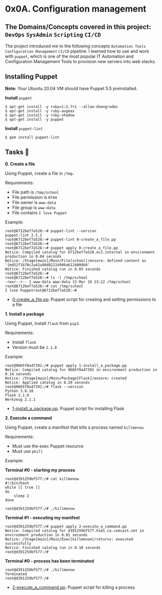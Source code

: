 # 0x0A. Configuration management
## The Domains/Concepts covered in this project: `DevOps` `SysAdmin` `Scripting` `CI/CD`

The project introduced me to the following concepts `Automation Tools` `Configuration Management` `CI/CD` 
pipeline. I learned how to use and work with `puppet`, which is one of the most popular IT Automation and 
Configuration Management Tools to provision new servers into web stacks.

## Installing Puppet

**Note:** Your Ubuntu 20.04 VM should have Puppet 5.5 preinstalled.

**Install** `puppet`

```
$ apt-get install -y ruby=1:2.7+1 --allow-downgrades
$ apt-get install -y ruby-augeas
$ apt-get install -y ruby-shadow
$ apt-get install -y puppet
```

**Install** `puppet-lint`

```
$ gem install puppet-lint
```

## Tasks :page_with_curl:

**0. Create a file**

Using Puppet, create a file in `/tmp.`

Requirements:

* File path is `/tmp/school`
* File permission is `0744`
* File owner is `www-data`
* File group is `www-data`
* File contains `I love Puppet`

Example:

```
root@6712bef7a528:~# puppet-lint --version
puppet-lint 2.5.2
root@6712bef7a528:~# puppet-lint 0-create_a_file.pp
root@6712bef7a528:~# 
root@6712bef7a528:~# puppet apply 0-create_a_file.pp
Notice: Compiled catalog for 6712bef7a528.ec2.internal in environment production in 0.04 seconds
Notice: /Stage[main]/Main/File[school]/ensure: defined content as '{md5}f1b70c2a42a98d82224986a612400db9'
Notice: Finished catalog run in 0.03 seconds
root@6712bef7a528:~#
root@6712bef7a528:~# ls -l /tmp/school
-rwxr--r-- 1 www-data www-data 13 Mar 19 23:12 /tmp/school
root@6712bef7a528:~# cat /tmp/school
I love Puppetroot@6712bef7a528:~#
```

  * [0-create_a_file.pp](./0-create_a_file.pp): Puppet script for creating and setting permissions to a file

**1. Install a package**

Using Puppet, install `flask` from `pip3`.

Requirements:

* Install `flask`
* Version must be `2.1.0`

Example:

```
root@9665f0a47391:/# puppet apply 1-install_a_package.pp
Notice: Compiled catalog for 9665f0a47391 in environment production in 0.14 seconds
Notice: /Stage[main]/Main/Package[Flask]/ensure: created
Notice: Applied catalog in 0.20 seconds
root@9665f0a47391:/# flask --version
Python 3.8.10
Flask 2.1.0
Werkzeug 2.1.1
```

  * [1-install_a_package.pp](1-install_a_package.pp): Puppet script for installing Flask

**2. Execute a command**

Using Puppet, create a manifest that kills a process named `killmenow`.

Requirements:

* Must use the exec Puppet resource
* Must use `pkill`

Example:

**Terminal #0 - starting my process**

```
root@d391259bf577:/# cat killmenow
#!/bin/bash
while [[ true ]]
do
    sleep 2
done

root@d391259bf577:/# ./killmenow
```

**Terminal #1 - executing my manifest**

```
root@d391259bf577:/# puppet apply 2-execute_a_command.pp
Notice: Compiled catalog for d391259bf577.hsd1.ca.comcast.net in environment production in 0.01 seconds
Notice: /Stage[main]/Main/Exec[killmenow]/returns: executed successfully
Notice: Finished catalog run in 0.10 seconds
root@d391259bf577:/# 
```

**Terminal #0 - process has been terminated**

```
root@d391259bf577:/# ./killmenow
Terminated
root@d391259bf577:/#
```

  * [2-execute_a_command.pp](./2-execute_a_command.pp): Puppet script for killing a process
